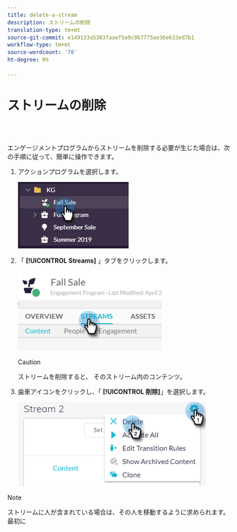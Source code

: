 ```yaml
---
title: delete-a-stream
description: ストリームの削除
translation-type: tm+mt
source-git-commit: e149133a5383faaef5e9c9b7775ae36e633ed7b1
workflow-type: tm+mt
source-wordcount: '78'
ht-degree: 0%

---
```



# ストリームの削除

<br> 

エンゲージメントプログラムからストリームを削除する必要が生じた場合は、次の手順に従って、簡単に操作できます。

1. アクションプログラムを選択します。

   ![イメージ1](/help/sky/assets/engagement-programs/delete-a-stream/delete-a-stream-1.png)

1. 「 **[!UICONTROL Streams]** 」タブをクリックします。

   ![イメージ2](/help/sky/assets/engagement-programs/delete-a-stream/delete-a-stream-2.png)

   >[!CAUTION]
   >
   >ストリームを削除すると、
   >そのストリーム内のコンテンツ。

1. 歯車アイコンをクリックし、「 **[!UICONTROL 削除]**」を選択します。

   ![イメージ3](/help/sky/assets/engagement-programs/delete-a-stream/delete-a-stream-3.png)

>[!NOTE]
>
>ストリームに人が含まれている場合は、その人を移動するように求められます。
>最初に
